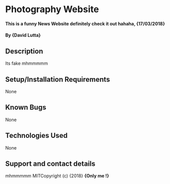 # Photography Website
#### This is a funny News Website definitely check it out hahaha, {17/03/2018}
#### By **{David Lutta}**
## Description
Its fake mhmmmmm
## Setup/Installation Requirements
None
## Known Bugs
None
## Technologies Used
None
## Support and contact details
mhmmmmm
MITCopyright (c) {2018} **{Only me !}**
